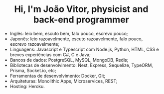 <h1 align="center">Hi, I'm João Vitor, physicist and back-end programmer</h1>

- Inglês: leio bem, escuto bem, falo pouco, escrevo pouco;
- Japonês: leio razoavelmente, escuto razoavelmente, falo pouco, escrevo razoavelmente;
- Linguagens: Javascript e Typescript com Node.js, Python, HTML, CSS e breves experiências com C#, C e Java;
- Bancos de dados: PostgreSQL, MySQL, MongoDB, Redis;
- Bibliotecas de desenvolvimento: Nest, Express, Sequelize, TypeORM, Prisma, Socket.io, etc;
- Ferramentas de desenvolvimento: Docker, Git;
- Arquiteturas: Monolithic Apps, Microservices, REST;
- Hosting: Heroku.
